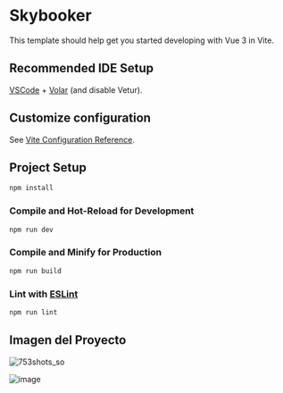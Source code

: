 # Skybooker

This template should help get you started developing with Vue 3 in Vite.

## Recommended IDE Setup

[VSCode](https://code.visualstudio.com/) + [Volar](https://marketplace.visualstudio.com/items?itemName=Vue.volar) (and disable Vetur).

## Customize configuration

See [Vite Configuration Reference](https://vitejs.dev/config/).

## Project Setup

```sh
npm install
```

### Compile and Hot-Reload for Development

```sh
npm run dev
```

### Compile and Minify for Production

```sh
npm run build
```

### Lint with [ESLint](https://eslint.org/)

```sh
npm run lint
```


## Imagen del Proyecto
![753shots_so](https://github.com/DiogoFabricioAG/SkyBooker-Frontend/assets/126220077/b098b78b-6ce0-47fa-8a86-cc9ca6d3aab5)

![image](https://github.com/DiogoFabricioAG/SkyBooker-Frontend/assets/126220077/a0ba7601-9887-4428-933e-00da0f61b3cd)
